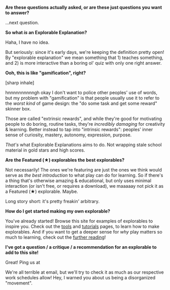 **Are these questions actually asked, or are these just questions you want to answer?**

...next question.

**So what *is* an Explorable Explanation?**

Haha, I have no idea.

But seriously: since it's early days, we're keeping the definition pretty open! By "explorable explanation" we mean something that 1) teaches something, and 2) is more interactive than a boring ol' quiz with only one right answer.

**Ooh, this is like "gamification", right?**

[sharp inhale]

hnnnnnnnnnngh okay I don't want to police other peoples' use of words, but my problem with "gamification" is that people usually use it to refer to the _worst kind_ of game design: the "do some task and get some reward" skinner box.

Those are called "extrinsic rewards", and while they're good for motivating people to do boring, routine tasks, they're _incredibly damaging_ for creativity & learning. Better instead to tap into "intrinsic rewards": peoples' inner sense of curiosity, mastery, autonomy, expression, purpose.

_That's_ what Explorable Explanations aims to do. Not wrapping stale school material in gold stars and high scores.

**Are the Featured (★) explorables the best explorables?**

Not necessarily! The ones we're featuring are just the ones we think would serve as _the best introduction_ to what play can do for learning. So if there's a thing that's otherwise amazing & educational, but only uses minimal interaction (or isn't free, or requires a download), we maaaaay not pick it as a Featured (★) explorable. Maybe.

Long story short: it's pretty freakin' arbitrary.

**How do I get started making my own explorable?**

You've already started! Browse this site for examples of explorables to inspire you. Check out the [tools](/tools) and [tutorials](/tutorials) pages, to learn how to make explorables. And if you want to get a deeper sense for *why* play matters so much to learning, check out the [further reading](/reading)!

**I've got a question / a critique / a recommendation for an explorable to add to this site!**

Great! Ping us at <script>
		document.write(\"<n uers='rkcybenoyr.rkcynangvbaf@tznvy.pbz' ery='absbyybj'>rkcybenoyr.rkcynangvbaf@tznvy.pbz</n>\".replace(/[a-zA-Z]/g, function(c){return String.fromCharCode((c<='Z'?90:122)>=(c=c.charCodeAt(0)+13)?c:c-26);}));
		</script>

We're all terrible at email, but we'll try to check it as much as our respective work schedules allow! Hey, I warned you about us being a disorganized "movement".